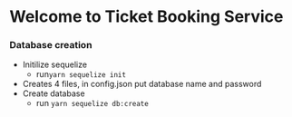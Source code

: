 # Welcome to Ticket Booking Service

### Database creation

- Initilize sequelize
  - run`yarn sequelize init`
- Creates 4 files, in config.json put database name and password
- Create database
  - run `yarn sequelize db:create`
